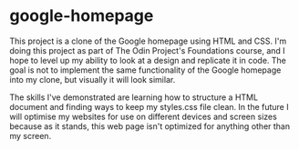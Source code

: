 # google-homepage

<!-- Write a brief introduction for what the current project is. -->

This project is a clone of the Google homepage using HTML and CSS. I'm doing this project as part of The Odin Project's Foundations course,
and I hope to level up my ability to look at a design and replicate it in code. The goal is not to implement the same functionality of the Google homepage
into my clone, but visually it will look similar.

<!-- Write what skills you have demonstrated once you have completed it. -->

The skills I've demonstrated are learning how to structure a HTML document and finding ways to keep my styles.css file clean. In the future I will optimise my websites for use on different devices and screen sizes because as it stands, this web page isn't optimized for anything other than my screen.